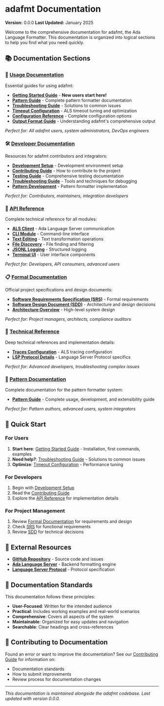 # adafmt Documentation

**Version:** 0.0.0
**Last Updated:** January 2025

Welcome to the comprehensive documentation for adafmt, the Ada Language Formatter. This documentation is organized into logical sections to help you find what you need quickly.

## 📚 Documentation Sections

### 📖 [Usage Documentation](guides/index.md#-core-guides)
Essential guides for using adafmt:
- **[Getting Started Guide](guides/getting-started-guide.md)** - **New users start here!**
- **[Pattern Guide](guides/patterns-guide.md)** - Complete pattern formatter documentation
- **[Troubleshooting Guide](guides/troubleshooting-guide.md)** - Solutions to common issues
- **[Timeout Configuration](guides/timeout-guide.md)** - ALS timeout tuning and optimization
- **[Configuration Reference](guides/configuration-guide.md)** - Complete configuration options
- **[Output Format Guide](guides/output-format-guide.md)** - Understanding adafmt's comprehensive output

*Perfect for: All adafmt users, system administrators, DevOps engineers*

### 🛠️ [Developer Documentation](guides/index.md)
Resources for adafmt contributors and integrators:
- **[Development Setup](guides/getting-started-guide.md#development-setup)** - Development environment setup
- **[Contributing Guide](guides/contributing-guide.md)** - How to contribute to the project
- **[Testing Guide](guides/testing-guide.md)** - Comprehensive testing documentation
- **[Troubleshooting Guide](guides/troubleshooting-guide.md)** - Tools and techniques for debugging
- **[Pattern Development](guides/patterns-guide.md)** - Pattern formatter implementation

*Perfect for: Contributors, maintainers, integration developers*

### 🔧 [API Reference](api/index.md)
Complete technical reference for all modules:
- **[ALS Client](api/als_client.md)** - Ada Language Server communication
- **[CLI Module](api/cli.md)** - Command-line interface
- **[Text Editing](api/edits.md)** - Text transformation operations
- **[File Discovery](api/file_discovery.md)** - File finding and filtering
- **[JSONL Logging](api/logging_jsonl.md)** - Structured logging
- **[Terminal UI](api/tui.md)** - User interface components

*Perfect for: Developers, API consumers, advanced users*

### 📋 [Formal Documentation](formal/index.md)
Official project specifications and design documents:
- **[Software Requirements Specification (SRS)](formal/SRS.md)** - Formal requirements
- **[Software Design Document (SDD)](formal/SDD.md)** - Architecture and design decisions
- **[Architecture Overview](formal/architecture.md)** - High-level system design

*Perfect for: Project managers, architects, compliance auditors*

### 📖 [Technical Reference](reference/index.md)
Deep technical references and implementation details:
- **[Traces Configuration](guides/configuration-guide.md#4-als-traces-configuration)** - ALS tracing configuration
- **[LSP Protocol Details](reference/lsp-protocol.md)** - Language Server Protocol specifics

*Perfect for: Advanced developers, troubleshooting complex issues*

### 🎨 [Pattern Documentation](guides/patterns-guide.md)
Complete documentation for the pattern formatter system:
- **[Pattern Guide](guides/patterns-guide.md)** - Complete usage, development, and extensibility guide

*Perfect for: Pattern authors, advanced users, system integrators*

## 🚀 Quick Start

### For Users
1. **Start here**: [Getting Started Guide](guides/getting-started-guide.md) - Installation, first commands, examples
2. **Need help?**: [Troubleshooting Guide](guides/troubleshooting-guide.md) - Solutions to common issues
3. **Optimize**: [Timeout Configuration](guides/timeout-guide.md) - Performance tuning

### For Developers
1. Begin with [Development Setup](guides/getting-started-guide.md#development-setup)
2. Read the [Contributing Guide](guides/contributing-guide.md)
3. Explore the [API Reference](api/index.md) for implementation details

### For Project Management
1. Review [Formal Documentation](formal/index.md) for requirements and design
2. Check [SRS](formal/SRS.md) for functional requirements
3. Review [SDD](formal/SDD.md) for technical decisions

## 🔗 External Resources

- **[GitHub Repository](https://github.com/abitofhelp/adafmt)** - Source code and issues
- **[Ada Language Server](https://github.com/AdaCore/ada_language_server)** - Backend formatting engine
- **[Language Server Protocol](https://microsoft.github.io/language-server-protocol/)** - Protocol specification

## 📝 Documentation Standards

This documentation follows these principles:
- **User-Focused**: Written for the intended audience
- **Practical**: Includes working examples and real-world scenarios
- **Comprehensive**: Covers all aspects of the system
- **Maintainable**: Organized for easy updates and navigation
- **Searchable**: Clear headings and cross-references

## 🤝 Contributing to Documentation

Found an error or want to improve the documentation? See our [Contributing Guide](guides/contributing-guide.md) for information on:
- Documentation standards
- How to submit improvements
- Review process for documentation changes

---

*This documentation is maintained alongside the adafmt codebase. Last updated with version 0.0.0.*
